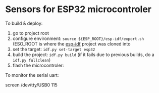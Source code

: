 # Sensors for ESP32 microcontroler

To build & deploy:
1. go to project root
2. configure environment: `source ${ESP_ROOT}/esp-idf/export.sh` (ESO_ROOT is where the [esp-idf](https://github.com/espressif/esp-idf) project was cloned into 
3. set the target:  `idf.py set-target esp32`
4. build the project:  `idf.py build` (if it fails due to previous builds, do a `idf.py fullclean`)
5. flash the microcontroler: 



To monitor the serial uart: 

screen /dev/tty/USB0 115 
